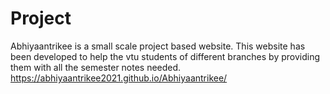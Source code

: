 # Project
Abhiyaantrikee is a small scale project based website. This website has been developed to help the vtu students of different branches by providing them with all the semester notes needed. 
https://abhiyaantrikee2021.github.io/Abhiyaantrikee/

